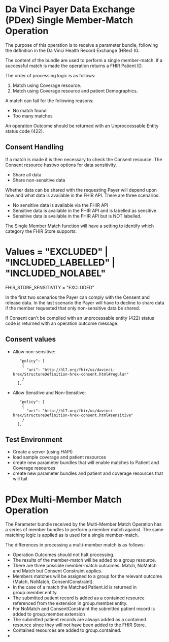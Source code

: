 # Da Vinci Payer Data Exchange (PDex) Single Member-Match Operation

The purpose of this operation is to receive a parameter bundle, following the definition in the Da Vinci 
Health Record Exchange (HRex) IG.

The content of the bundle are used to perform a single member-match. if a 
successful match is made the operation returns a FHIR Patient ID.

The order of processing logic is as follows:

1. Match using Coverage resource.
2. Match using Coverage resource and patient Demographics.

A match can fail for the following reasons:

- No match found
- Too many matches

An operation Outcome should be returned with an Unproccessable Entity status code (422).

## Consent Handling

If a match is made it is then necessary to check the Consent resource. The 
Consent resource hastwo options for data sensitivity.

- Share all data
- Share non-sensitive data

Whether data can be shared with the requesting Payer will
depend upon how and what data is available in the FHIR API. There are 
three scenarios:

- No sensitive data is available via the FHIR API
- Sensitive data is available in the FHIR API and is labelled as sensitive
- Sensitive data is available in the FHIR API but is NOT labelled.

The Single Member Match function will have a setting to identify which category the FHIR Store supports:
# Values = "EXCLUDED" | "INCLUDED_LABELLED" | "INCLUDED_NOLABEL"
FHIR_STORE_SENSITIVITY = "EXCLUDED"  

In the first two scenarios the Payer can comply with the Censent and release data.
In the last scenario the Payer will have to decline to share data
if the member requested that only non-sensitive data be shared.

If Consent can't be complied with an unprocessable entity (422) status code
is returned with an operation outcome message.

## Consent values

- Allow non-sensitive:

         "policy": [
          {
            "uri": "http://hl7.org/fhir/us/davinci-hrex/StructureDefinition-hrex-consent.html#regular"
          }
        ],

- Allow Sensitive and Non-Sensitive:

         "policy": [
          {
            "uri": "http://hl7.org/fhir/us/davinci-hrex/StructureDefinition-hrex-consent.html#sensitive"
          }
        ],


## Test Environment

- Create a server (using HAPI)
- load sample coverage and patient resources
- create new parameter bundles that will enable matches to Patient and Coverage resources
- create new parameter bundles and patient and coverage resources that will fail

# PDex Multi-Member Match Operation

The Parameter bundle received by the Multi-Member Match Operation has a series of member bundles to perform 
a member match against. The same matching logic is applied as is used for a single member-match.

The differences in processing a multi-member match is as follows:

- Operation Outcomes should not halt processing.
- The results of the member-match will be added to a group resource.
- There are three possible member-match outcomes: Match, NoMatch and Match but Consent Constraint applies.
- Members matches will be assigned to a group for the relevant outcome (Match, NoMatch, ConsentConstraint).
- In the case of a match the Matched Patient.id is returned in group.member.entity.
- The submitted patient record is added as a contained resource referenced from the extension in group.member.entity.
- For NoMatch and ConsentConstraint the submitted patient record is added to group.member.extension
- The submitted patient records are always added as a contained resource since they will not have been added to the FHIR Store.
- Contained resources are added to group.contained.
- 

